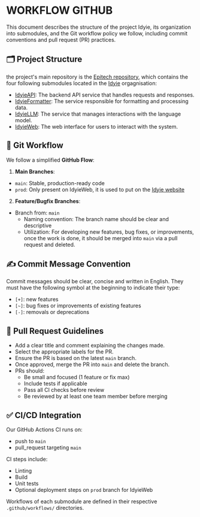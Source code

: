 # **WORKFLOW GITHUB**

This document describes the structure of the project Idyie, its organization into submodules, and the Git workflow policy we follow, including commit conventions and pull request (PR) practices.

## 🗂️ Project Structure

the project's main repository is the [Epitech repository](https://github.com/EpitechPromo2026/G-EIP-700-NCE-7-1-eip-corentin.levet), which contains the four following submodules located in the [Idyie](https://github.com/IdyieOrg) orgagnisation:
- [IdyieAPI](https://github.com/IdyieOrg/IdyieAPI): The backend API service that handles requests and responses.
- [IdyieFormatter](https://github.com/IdyieOrg/IdyieFormatter): The service responsible for formatting and processing data.
- [IdyieLLM](https://github.com/IdyieOrg/IdyieLLM): The service that manages interactions with the language model.
- [IdyieWeb](https://github.com/IdyieOrg/IdyieWeb): The web interface for users to interact with the system.

## 🔁 Git Workflow

We follow a simplified **GitHub Flow**:

1. **Main Branches**:
  - `main`: Stable, production-ready code
  - `prod`: Only present on IdyieWeb, it is used to put on the [Idyie website](https://idyie.site/login)

2. **Feature/Bugfix Branches**:
  - Branch from: `main`
    - Naming convention: The branch name should be clear and descriptive
    - Utilization: For developing new features, bug fixes, or improvements, once the work is done, it should be merged into `main` via a pull request and deleted.

## ✍️ Commit Message Convention

Commit messages should be clear, concise and written in English. They must have the following symbol at the beginning to indicate their type:
- `[+]`: new features
- `[~]`: bug fixes or improvements of existing features
- `[-]`: removals or deprecations

## 🔀 Pull Request Guidelines

- Add a clear title and comment explaining the changes made.
- Select the appropriate labels for the PR.
- Ensure the PR is based on the latest `main` branch.
- Once approved, merge the PR into `main` and delete the branch.
- PRs should:
  -  Be small and focused (1 feature or fix max)
  -  Include tests if applicable
  -  Pass all CI checks before review
  -  Be reviewed by at least one team member before merging

## ✅ CI/CD Integration
Our GitHub Actions CI runs on:
- push to `main`
- pull_request targeting `main`

CI steps include:
- Linting
- Build
- Unit tests
- Optional deployment steps on `prod` branch for IdyieWeb

Workflows of each submodule are defined in their respective `.github/workflows/` directories.
